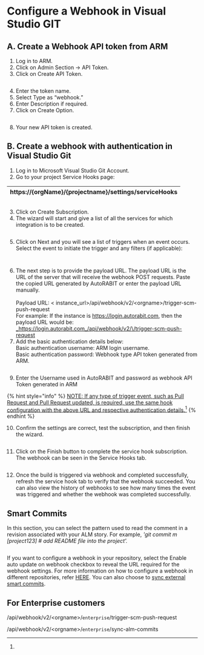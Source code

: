 # Configure a Webhook in Visual Studio GIT

## A. Create a Webhook API token from ARM

1. Log in to ARM.
2. Click on Admin Section -> API Token.
3. Click on Create API Token.

<figure><img src="../../../../../.gitbook/assets/image (16).png" alt=""><figcaption></figcaption></figure>

4. Enter the token name.
5. Select Type as “webhook.”
6. Enter Description if required.
7. Click on Create Option.

<figure><img src="../../../../../.gitbook/assets/image (17).png" alt=""><figcaption></figcaption></figure>

8. Your new API token is created.

## B. Create a webhook with authentication in Visual Studio Git

1. Log in to Microsoft Visual Studio Git Account.
2. Go to your project Service Hooks page:

| https://{orgName}/{projectname}/settings/serviceHooks |
| ----------------------------------------------------- |

<figure><img src="../../../../../.gitbook/assets/image (18).png" alt=""><figcaption></figcaption></figure>

3. Click on Create Subscription.
4. The wizard will start and give a list of all the services for which integration is to be created.

<figure><img src="../../../../../.gitbook/assets/image (19).png" alt=""><figcaption></figcaption></figure>

5. Click on Next and you will see a list of triggers when an event occurs. Select the event to initiate the trigger and any filters (if applicable):

<figure><img src="../../../../../.gitbook/assets/image (20).png" alt=""><figcaption></figcaption></figure>

<figure><img src="../../../../../.gitbook/assets/image (21).png" alt=""><figcaption></figcaption></figure>

6. The next step is to provide the payload URL. The payload URL is the URL of the server that will receive the webhook POST requests. Paste the copied URL generated by AutoRABIT or enter the payload URL manually.\
   \
   Payload URL: < instance\_url>/api/webhook/v2/\<orgname>/trigger-scm-push-request\
   For example: If the instance is https://login.autorabit.com, then the payload URL would be: [_https://login.autorabit.com_/api/webhook/v2/\<orgname>/trigger-scm-push-request](https://login.autorabit.com/api/webhook/v2/%3Corgname%3E/trigger-scm-push-request)
7. Add the basic authentication details below:\
   Basic authentication username: ARM login username.\
   Basic authentication password: Webhook type API token generated from ARM.

<figure><img src="../../../../../.gitbook/assets/image (22).png" alt=""><figcaption></figcaption></figure>

9. Enter the Username used in AutoRABIT and password as webhook API Token generated in ARM

{% hint style="info" %}
[NOTE: If any type of trigger event, such as Pull Request and Pull Request updated, is required, use the same hook configuration with the above URL and respective authentication details.](#user-content-fn-1)[^1]
{% endhint %}

10. Confirm the settings are correct, test the subscription, and then finish the wizard.

<figure><img src="../../../../../.gitbook/assets/image (23).png" alt=""><figcaption></figcaption></figure>

11. Click on the Finish button to complete the service hook subscription. The webhook can be seen in the Service Hooks tab.

<figure><img src="../../../../../.gitbook/assets/image (24).png" alt=""><figcaption></figcaption></figure>

12. Once the build is triggered via webhook and completed successfully, refresh the service hook tab to verify that the webhook succeeded. You can also view the history of webhooks to see how many times the event was triggered and whether the webhook was completed successfully.

## Smart Commits

In this section, you can select the pattern used to read the comment in a revision associated with your ALM story. For example, _'git commit m \[project123] # add README file into the project'._

<figure><img src="../../../../../.gitbook/assets/image (25).png" alt=""><figcaption></figcaption></figure>

If you want to configure a webhook in your repository, select the Enable auto update on webhook checkbox to reveal the URL required for the webhook settings. For more information on how to configure a webhook in different repositories, refer [HERE](file://product-guides/arm/arm-features/webhooks). You can also choose to [sync external smart commits](file://product-guides/arm/arm-features/version-control/introduction-to-version-control/version-control-repositories-summary).

&#x20;

## For Enterprise customers

/api/webhook/v2/\<orgname>/`enterprise`/trigger-scm-push-request

/api/webhook/v2/\<orgname>/`enterprise`/sync-alm-commits

&#x20;

&#x20;

&#x20;

[^1]: 
